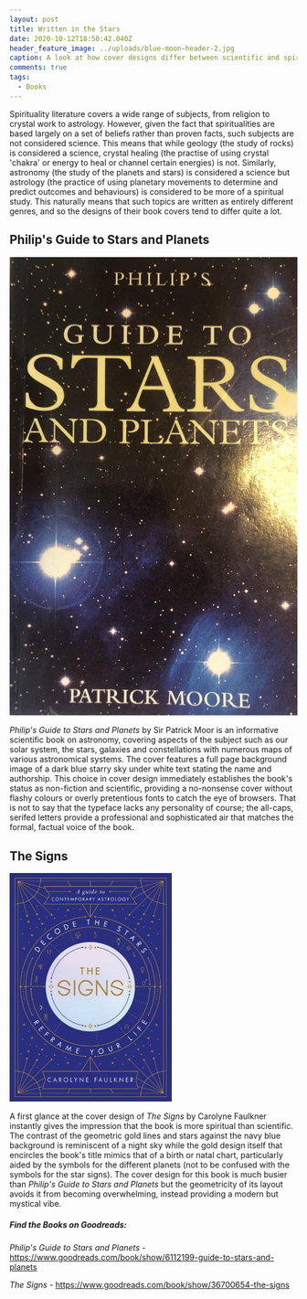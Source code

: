 ```yaml
---
layout: post
title: Written in the Stars
date: 2020-10-12T18:50:42.040Z
header_feature_image: ../uploads/blue-moon-header-2.jpg
caption: A look at how cover designs differ between scientific and spiritual books
comments: true
tags:
  - Books
---
```

Spirituality literature covers a wide range of subjects, from religion to crystal work to astrology. However, given the fact that spiritualities are based largely on a set of beliefs rather than proven facts, such subjects are not considered science. This means that while geology (the study of rocks) is considered a science, crystal healing (the practise of using crystal 'chakra' or energy to heal or channel certain energies) is not. Similarly, astronomy (the study of the planets and stars) is considered a science but astrology (the practice of using planetary movements to determine and predict outcomes and behaviours) is considered to be more of a spiritual study. This naturally means that such topics are written as entirely different genres, and so the designs of their book covers tend to differ quite a lot.

## Philip's Guide to Stars and Planets

![](../uploads/guide-to-stars-and-planets.jpg "Philip's Guide to Stars and Planets")

*Philip's Guide to Stars and Planets* by Sir Patrick Moor is an informative scientific book on astronomy, covering aspects of the subject such as our solar system, the stars, galaxies and constellations with numerous maps of various astronomical systems. The cover features a full page background image of a dark blue starry sky under white text stating the name and authorship. This choice in cover design immediately establishes the book's status as non-fiction and scientific, providing a no-nonsense cover without flashy colours or overly pretentious fonts to catch the eye of browsers. That is not to say that the typeface lacks any personality of course; the all-caps, serifed letters provide a professional and sophisticated air that matches the formal, factual voice of the book.

## The Signs

![](../uploads/the-signs.jpg "The Signs")

A first glance at the cover design of *The Signs* by Carolyne Faulkner instantly gives the impression that the book is more spiritual than scientific. The contrast of the geometric gold lines and stars against the navy blue background is reminiscent of a night sky while the gold design itself that encircles the book's title mimics that of a birth or natal chart, particularly aided by the symbols for the different planets (not to be confused with the symbols for the star signs). The cover design for this book is much busier than *Philip's Guide to Stars and Planets* but the geometricity of its layout avoids it from becoming overwhelming, instead providing a modern but mystical vibe.

##### Find the Books on Goodreads:

*Philip's Guide to Stars and Planets -* <https://www.goodreads.com/book/show/6112199-guide-to-stars-and-planets> 

*The Signs -* <https://www.goodreads.com/book/show/36700654-the-signs>